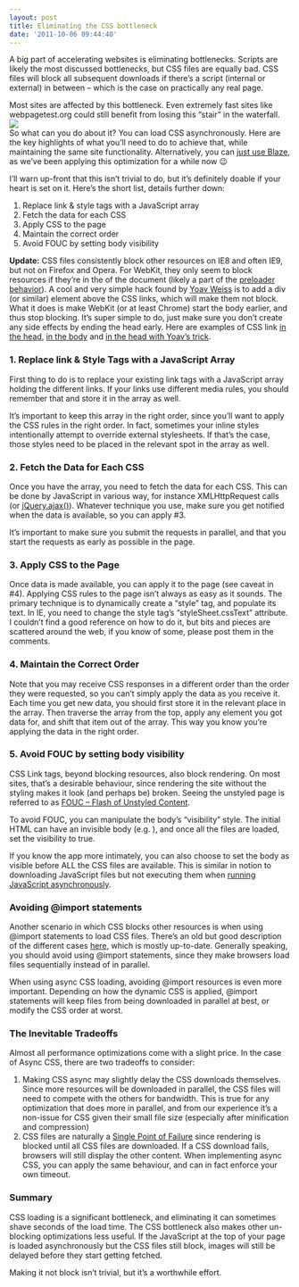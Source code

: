 ```yaml
---
layout: post
title: Eliminating the CSS bottleneck
date: '2011-10-06 09:44:40'
---
```



A big part of accelerating websites is eliminating bottlenecks. Scripts are likely the most discussed bottlenecks, but CSS files are equally bad. CSS files will block all subsequent downloads if there’s a script (internal or external) in between – which is the case on practically any real page.

Most sites are affected by this bottleneck. Even extremely fast sites like webpagetest.org could still benefit from losing this “stair” in the waterfall.  
![](http://www.blaze.io/wp-content/uploads/2011/10/csswaterfall.png)  
 So what can you do about it? You can load CSS asynchronously. Here are the key highlights of what you’ll need to do to achieve that, while maintaining the same site functionality. Alternatively, you can [just use Blaze](http://www.blaze.io), as we’ve been applying this optimization for a while now 😉

I’ll warn up-front that this isn’t trivial to do, but it’s definitely doable if your heart is set on it. Here’s the short list, details further down:

1. Replace link & style tags with a JavaScript array
2. Fetch the data for each CSS
3. Apply CSS to the page
4. Maintain the correct order
5. Avoid FOUC by setting body visibility

**Update:** CSS files consistently block other resources on IE8 and often IE9, but not on Firefox and Opera. For WebKit, they only seem to block resources if they’re in the  of the document (likely a part of the [preloader behavior](http://blog.yoav.ws/archive/2011/09/)). A cool and very simple hack found by [Yoav Weiss](http://blog.yoav.ws/2011/10/Unblocking-blocking-stylesheets) is to add a div (or similar) element above the CSS links, which will make them not block. What it does is make WebKit (or at least Chrome) start the body earlier, and thus stop blocking. It’s super simple to do, just make sure you don’t create any side effects by ending the head early. Here are examples of CSS link [in the head](http://www.blaze.io/experiments/test-css-async.php?head=1), [in the body](http://www.blaze.io/experiments/test-css-async.php) and [in the head with Yoav’s trick](http://www.blaze.io/experiments/test-css-async.php?head=1&unblock=1).

### 1. Replace link & Style Tags with a JavaScript Array

First thing to do is to replace your existing link tags with a JavaScript array holding the different links. If your links use different media rules, you should remember that and store it in the array as well.

It’s important to keep this array in the right order, since you’ll want to apply the CSS rules in the right order. In fact, sometimes your inline styles intentionally attempt to override external stylesheets. If that’s the case, those styles need to be placed in the relevant spot in the array as well.

### 2. Fetch the Data for Each CSS

Once you have the array, you need to fetch the data for each CSS. This can be done by JavaScript in various way, for instance XMLHttpRequest calls (or [jQuery.ajax()](http://api.jquery.com/jQuery.ajax/)). Whatever technique you use, make sure you get notified when the data is available, so you can apply #3.

It’s important to make sure you submit the requests in parallel, and that you start the requests as early as possible in the page.

### 3. Apply CSS to the Page 

Once data is made available, you can apply it to the page (see caveat in #4). Applying CSS rules to the page isn’t always as easy as it sounds. The primary technique is to dynamically create a “style” tag, and populate its text. In IE, you need to change the style tag’s “styleSheet.cssText” attribute. I couldn’t find a good reference on how to do it, but bits and pieces are scattered around the web, if you know of some, please post them in the comments.

### 4. Maintain the Correct Order

Note that you may receive CSS responses in a different order than the order they were requested, so you can’t simply apply the data as you receive it. Each time you get new data, you should first store it in the relevant place in the array. Then traverse the array from the top, apply any element you got data for, and shift that item out of the array. This way you know you’re applying the data in the right order.

### 5. Avoid FOUC by setting body visibility

CSS Link tags, beyond blocking resources, also block rendering. On most sites, that’s a desirable behaviour, since rendering the site without the styling makes it look (and perhaps be) broken. Seeing the unstyled page is referred to as [FOUC – Flash of Unstyled Content](http://bluerobot.com/web/css/fouc.asp/).

To avoid FOUC, you can manipulate the body’s “visibility” style. The initial HTML can have an invisible body (e.g. ), and once all the files are loaded, set the visibility to true.

If you know the app more intimately, you can also choose to set the body as visible before ALL the CSS files are available. This is similar in notion to downloading JavaScript files but not executing them when [running JavaScript asynchronously](http://www.stevesouders.com/blog/2010/12/15/controljs-part-2/).

### Avoiding @import statements

Another scenario in which CSS blocks other resources is when using @import statements to load CSS files. There’s an old but good description of the different cases [here](http://www.stevesouders.com/blog/2009/04/09/dont-use-import/), which is mostly up-to-date. Generally speaking, you should avoid using @import statements, since they make browsers load files sequentially instead of in parallel.

When using async CSS loading, avoiding @import resources is even more important. Depending on how the dynamic CSS is applied, @import statements will keep files from being downloaded in parallel at best, or modify the CSS order at worst.

### The Inevitable Tradeoffs

Almost all performance optimizations come with a slight price. In the case of Async CSS, there are two tradeoffs to consider:

1. Making CSS async may slightly delay the CSS downloads themselves. Since more resources will be downloaded in parallel, the CSS files will need to compete with the others for bandwidth. This is true for any optimization that does more in parallel, and from our experience it’s a non-issue for CSS given their small file size (especially after minification and compression)
2. CSS files are naturally a [Single Point of Failure](http://www.stevesouders.com/blog/2010/06/01/frontend-spof/) since rendering is blocked until all CSS files are downloaded. If a CSS download fails, browsers will still display the other content. When implementing async CSS, you can apply the same behaviour, and can in fact enforce your own timeout.

### Summary

CSS loading is a significant bottleneck, and eliminating it can sometimes shave seconds of the load time. The CSS bottleneck also makes other un-blocking optimizations less useful. If the JavaScript at the top of your page is loaded asynchronously but the CSS files still block, images will still be delayed before they start getting fetched.

Making it not block isn’t trivial, but it’s a worthwhile effort.


